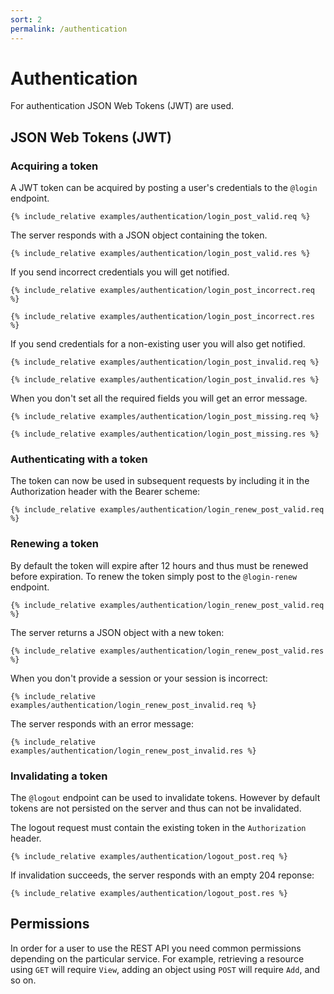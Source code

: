 ```yaml
---
sort: 2
permalink: /authentication
---
```


# Authentication

For authentication JSON Web Tokens (JWT) are used.

## JSON Web Tokens (JWT)

### Acquiring a token

A JWT token can be acquired by posting a user's credentials to the `@login` endpoint.

```
{% include_relative examples/authentication/login_post_valid.req %}
```

The server responds with a JSON object containing the token.

```
{% include_relative examples/authentication/login_post_valid.res %}
```

If you send incorrect credentials you will get notified.

```
{% include_relative examples/authentication/login_post_incorrect.req %}
```

```
{% include_relative examples/authentication/login_post_incorrect.res %}
```

If you send credentials for a non-existing user you will also get notified.

```
{% include_relative examples/authentication/login_post_invalid.req %}
```

```
{% include_relative examples/authentication/login_post_invalid.res %}
```

When you don't set all the required fields you will get an error message.

```
{% include_relative examples/authentication/login_post_missing.req %}
```

```
{% include_relative examples/authentication/login_post_missing.res %}
```

### Authenticating with a token

The token can now be used in subsequent requests by including it in the Authorization header with the Bearer scheme:

```
{% include_relative examples/authentication/login_renew_post_valid.req %}
```

### Renewing a token

By default the token will expire after 12 hours and thus must be renewed before expiration. To renew the token simply post to the `@login-renew` endpoint.

```
{% include_relative examples/authentication/login_renew_post_valid.req %}
```

The server returns a JSON object with a new token:

```
{% include_relative examples/authentication/login_renew_post_valid.res %}
```

When you don't provide a session or your session is incorrect:

```
{% include_relative examples/authentication/login_renew_post_invalid.req %}
```

The server responds with an error message:

```
{% include_relative examples/authentication/login_renew_post_invalid.res %}
```

### Invalidating a token

The `@logout` endpoint can be used to invalidate tokens. However by default tokens are not persisted on the server and thus can not be invalidated.

The logout request must contain the existing token in the `Authorization` header.

```
{% include_relative examples/authentication/logout_post.req %}
```

If invalidation succeeds, the server responds with an empty 204 reponse:

```
{% include_relative examples/authentication/logout_post.res %}
```

## Permissions

In order for a user to use the REST API you need common permissions depending on the particular service. For example, retrieving a resource using `GET` will require `View`, adding an object using `POST` will require `Add`, and so on.
